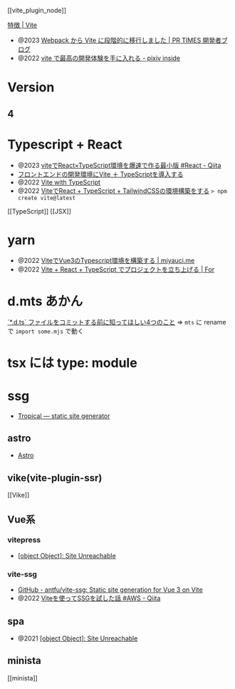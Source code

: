 [[vite_plugin_node]]

[特徴 | Vite](https://ja.vitejs.dev/guide/features.html)

- @2023 [Webpack から Vite に段階的に移行しました | PR TIMES 開発者ブログ](https://developers.prtimes.jp/2023/02/08/migrate-from-webpack-to-vite/)
- @2022 [vite で最高の開発体験を手に入れる - pixiv inside](https://inside.pixiv.blog/2022/07/21/103000)

# Version
## 4

# Typescript + React
- @2023 [viteでReact×TypeScript環境を爆速で作る最小版 #React - Qiita](https://qiita.com/teradonburi/items/fcdd900adb069811bfda)
- [フロントエンドの開発環境にVite ＋ TypeScriptを導入する](https://designsupply-web.com/media/programming/7578/)
- @2022 [Vite with TypeScript](https://www.robinwieruch.de/vite-typescript/)
- @2022 [ViteでReact + TypeScript + TailwindCSSの環境構築をする](https://zenn.dev/sikkim/articles/93bf99d8588e68)
`> npm create vite@latest`

[[TypeScript]]
[[JSX]]

# yarn
- @2022 [ViteでVue3のTypescript環境を構築する | miyauci.me](https://miyauchi.dev/ja/posts/vite-vue3-typescript/)
- @2022 [Vite + React + TypeScript でプロジェクトを立ち上げる | For](https://for.kobayashiii.dev/articles/9jv5qclmgm7k)

# d.mts あかん
[\`\*.d.ts\` ファイルをコミットする前に知ってほしい4つのこと](https://zenn.dev/qnighy/articles/9a6a0041f2a1aa#(1)-%E5%AE%9F%E3%81%AF-*.ts-%E3%81%A7%E3%81%84%E3%81%84%E3%81%8B%E3%82%82%E3%81%97%E3%82%8C%E3%81%AA%E3%81%84)
=> `mts` に rename で `import some.mjs` で動く

# tsx には type: module

# ssg
- [Tropical — static site generator](https://tropical.js.org/)

## astro
- [Astro](https://astro.build/)

## vike(vite-plugin-ssr)
[[Vike]]

## Vue系
### vitepress
- [[object Object]: Site Unreachable](https://miyauchi.dev/ja/posts/start-vitepress/)

### vite-ssg
- [GitHub - antfu/vite-ssg: Static site generation for Vue 3 on Vite](https://github.com/antfu/vite-ssg)
- @2022 [Viteを使ってSSGを試した話 #AWS - Qiita](https://qiita.com/Kodak_tmo/items/23c0c334c6f08a4a036a)

## spa
- @2021 [[object Object]: Site Unreachable](https://y-ohgi.blog/entry/2021/08/11/vite_x_React_x_TypeScript_%E3%81%A7github_pages_%E3%81%AB%E3%83%87%E3%83%97%E3%83%AD%E3%82%A4%E3%81%99%E3%82%8B)

## minista
[[minista]]
